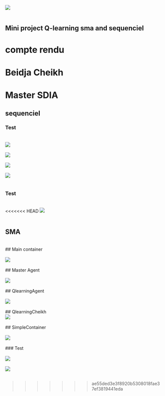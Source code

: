
<img src="capture/img.png"><br><br>
<h2>Mini project Q-learning sma and sequenciel</h2>
<h1>compte rendu</h1>
<h1>Beidja Cheikh</h1>
<h1>Master SDIA</h1>
<h2>sequenciel</h2>

 ### Test <br><br>
<img src="capture/ad_gif.gif"><br><br>
<img src="capture/img1.png"><br><br>
<img src="capture/img2.png"><br><br>
<img src="capture/img3.png"><br><br>
### Test <br><br>
<<<<<<< HEAD
<img src="capture/img5.png"><br><br>

<h2>SMA</h2><br>
## Main container <br><br>
<img src="capture/img4.png"><br><br>
## Master Agent <br><br>
<img src="capture/img6.png"><br><br>
## QlearningAgent <br><br>
<img src="capture/img7.png"><br><br>
## QlearningCheikh <br>
<img src="capture/img8.png"><br><br>
## SimpleContainer <br><br>
<img src="capture/img9.png"><br><br>
### Test <br><br>
<img src="capture/img10.png"><br><br>
<img src="capture/img11.png"><br><br>







>>>>>>> ae55ded3e3f8920b5308018fae37ef3819441eda





